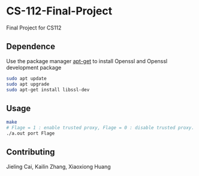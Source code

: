 # CS-112-Final-Project
Final Project for CS112
## Dependence
Use the package manager [apt-get](https://linux.die.net/man/8/apt-get) to install Openssl and Openssl development package
```bash
sudo apt update
sudo apt upgrade
sudo apt-get install libssl-dev
```

## Usage

```bash
make
# Flage = 1 : enable trusted proxy, Flage = 0 : disable trusted proxy.
./a.out port Flage
```

## Contributing
Jieling Cai, Kailin Zhang, Xiaoxiong Huang
